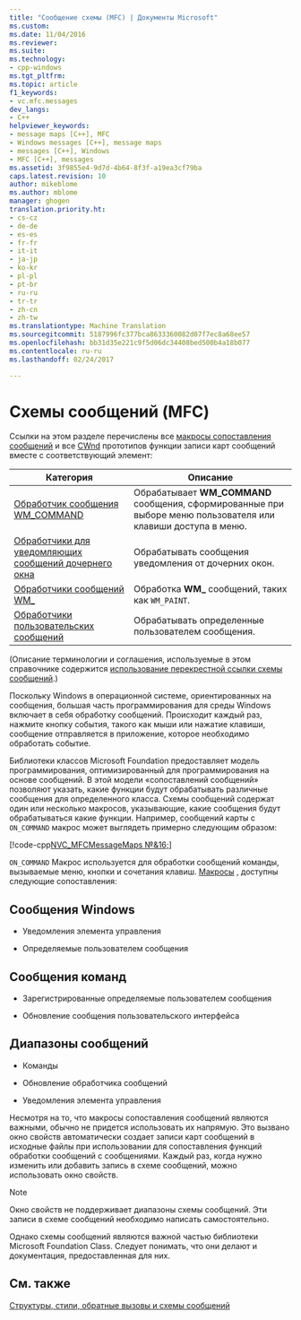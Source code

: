 ```yaml
---
title: "Сообщение схемы (MFC) | Документы Microsoft"
ms.custom: 
ms.date: 11/04/2016
ms.reviewer: 
ms.suite: 
ms.technology:
- cpp-windows
ms.tgt_pltfrm: 
ms.topic: article
f1_keywords:
- vc.mfc.messages
dev_langs:
- C++
helpviewer_keywords:
- message maps [C++], MFC
- Windows messages [C++], message maps
- messages [C++], Windows
- MFC [C++], messages
ms.assetid: 3f9855e4-9d7d-4b64-8f3f-a19ea3cf79ba
caps.latest.revision: 10
author: mikeblome
ms.author: mblome
manager: ghogen
translation.priority.ht:
- cs-cz
- de-de
- es-es
- fr-fr
- it-it
- ja-jp
- ko-kr
- pl-pl
- pt-br
- ru-ru
- tr-tr
- zh-cn
- zh-tw
ms.translationtype: Machine Translation
ms.sourcegitcommit: 5187996fc377bca8633360082d07f7ec8a68ee57
ms.openlocfilehash: bb31d35e221c9f5d06dc34408bed500b4a18b077
ms.contentlocale: ru-ru
ms.lasthandoff: 02/24/2017

---
```

# <a name="message-maps-mfc"></a>Схемы сообщений (MFC)
Ссылки на этом разделе перечислены все [макросы сопоставления сообщений](../../mfc/reference/message-map-macros-mfc.md) и все [CWnd](../../mfc/reference/cwnd-class.md) прототипов функции записи карт сообщений вместе с соответствующий элемент:  
  
|Категория|Описание|  
|--------------|-----------------|  
|[Обработчик сообщения WM_COMMAND](../../mfc/reference/wm-command-message-handler.md)|Обрабатывает **WM_COMMAND** сообщения, сформированные при выборе меню пользователя или клавиши доступа в меню.|  
|[Обработчики для уведомляющих сообщений дочернего окна](../../mfc/reference/child-window-notification-message-handlers.md)|Обрабатывать сообщения уведомления от дочерних окон.|  
|[Обработчики сообщений WM_](../../mfc/reference/handlers-for-wm-messages.md)|Обработка **WM_** сообщений, таких как `WM_PAINT`.|  
|[Обработчики пользовательских сообщений](../../mfc/reference/user-defined-handlers.md)|Обрабатывать определенные пользователем сообщения.|  
  
 (Описание терминологии и соглашения, используемые в этом справочнике содержится [использование перекрестной ссылки схемы сообщений](../../mfc/reference/how-to-use-the-message-map-cross-reference.md).)  
  
 Поскольку Windows в операционной системе, ориентированных на сообщения, большая часть программирования для среды Windows включает в себя обработку сообщений. Происходит каждый раз, нажмите кнопку события, такого как мыши или нажатие клавиши, сообщение отправляется в приложение, которое необходимо обработать событие.  
  
 Библиотеки классов Microsoft Foundation предоставляет модель программирования, оптимизированный для программирования на основе сообщений. В этой модели «сопоставлений сообщений» позволяют указать, какие функции будут обрабатывать различные сообщения для определенного класса. Схемы сообщений содержат один или несколько макросов, указывающие, какие сообщения будут обрабатываться какие функции. Например, сообщений карты с `ON_COMMAND` макрос может выглядеть примерно следующим образом:  
  
 [!code-cpp[NVC_MFCMessageMaps №&16;](../../mfc/reference/codesnippet/cpp/message-maps-mfc_1.cpp)]  
  
 `ON_COMMAND` Макрос используется для обработки сообщений команды, вызываемые меню, кнопки и сочетания клавиш. [Макросы](../../mfc/reference/message-map-macros-mfc.md) , доступны следующие сопоставления:  
  
## <a name="windows-messages"></a>Сообщения Windows  
  
-   Уведомления элемента управления  
  
-   Определяемые пользователем сообщения  
  
## <a name="command-messages"></a>Сообщения команд  
  
-   Зарегистрированные определяемые пользователем сообщения  
  
-   Обновление сообщения пользовательского интерфейса  
  
## <a name="ranges-of-messages"></a>Диапазоны сообщений  
  
-   Команды  
  
-   Обновление обработчика сообщений  
  
-   Уведомления элемента управления  
  
 Несмотря на то, что макросы сопоставления сообщений являются важными, обычно не придется использовать их напрямую. Это вызвано окно свойств автоматически создает записи карт сообщений в исходные файлы при использовании для сопоставления функций обработки сообщений с сообщениями. Каждый раз, когда нужно изменить или добавить запись в схеме сообщений, можно использовать окно свойств.  
  
> [!NOTE]
>  Окно свойств не поддерживает диапазоны схемы сообщений. Эти записи в схеме сообщений необходимо написать самостоятельно.  
  
 Однако схемы сообщений являются важной частью библиотеки Microsoft Foundation Class. Следует понимать, что они делают и документация, предоставленная для них.  
  
## <a name="see-also"></a>См. также  
 [Структуры, стили, обратные вызовы и схемы сообщений](../../mfc/reference/structures-styles-callbacks-and-message-maps.md)


